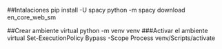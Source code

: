 ##Intalaciones
pip install -U spacy
python -m spacy download en_core_web_sm

##Crear ambiente virtual
python -m venv venv
###Activar el ambiente virtual
Set-ExecutionPolicy Bypass -Scope Process
venv/Scripts/activate
